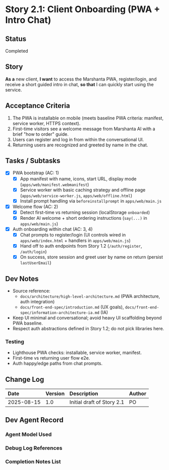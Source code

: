 # Story 2.1: Client Onboarding (PWA + Intro Chat)

## Status

Completed

## Story

**As a** new client,
**I want** to access the Marshanta PWA, register/login, and receive a short guided intro in chat,
**so that** I can quickly start using the service.

## Acceptance Criteria

1. The PWA is installable on mobile (meets baseline PWA criteria: manifest, service worker, HTTPS context).
2. First-time visitors see a welcome message from Marshanta AI with a brief "how to order" guide.
3. Users can register and log in from within the conversational UI.
4. Returning users are recognized and greeted by name in the chat.

## Tasks / Subtasks

- [x] PWA bootstrap (AC: 1)
  - [x] App manifest with name, icons, start URL, display mode (`apps/web/manifest.webmanifest`)
  - [x] Service worker with basic caching strategy and offline page (`apps/web/service-worker.js`, `apps/web/offline.html`)
  - [x] Install prompt handling via `beforeinstallprompt` in `apps/web/main.js`
- [x] Welcome flow (AC: 2)
  - [x] Detect first-time vs returning session (localStorage `onboarded`)
  - [x] Render AI welcome + short ordering instructions (`say(...)` in `apps/web/main.js`)
- [x] Auth onboarding within chat (AC: 3, 4)
  - [x] Chat prompts to register/login (UI controls wired in `apps/web/index.html` + handlers in `apps/web/main.js`)
  - [x] Hand off to auth endpoints from Story 1.2 (`/auth/register`, `/auth/login`)
  - [x] On success, store session and greet user by name on return (persist `lastUserEmail`)

## Dev Notes

- Source reference:
  - `docs/architecture/high-level-architecture.md` (PWA architecture, auth integration)
  - `docs/front-end-spec/introduction.md` (UX goals), `docs/front-end-spec/information-architecture-ia.md` (IA)
- Keep UI minimal and conversational; avoid heavy UI scaffolding beyond PWA baseline.
- Respect auth abstractions defined in Story 1.2; do not pick libraries here.

### Testing

- Lighthouse PWA checks: installable, service worker, manifest.
- First-time vs returning user flow e2e.
- Auth happy/edge paths from chat prompts.

## Change Log

| Date | Version | Description | Author |
| :--- | :------ | :---------- | :----- |
| 2025-08-15 | 1.0 | Initial draft of Story 2.1 | PO |

## Dev Agent Record

### Agent Model Used



### Debug Log References



### Completion Notes List

